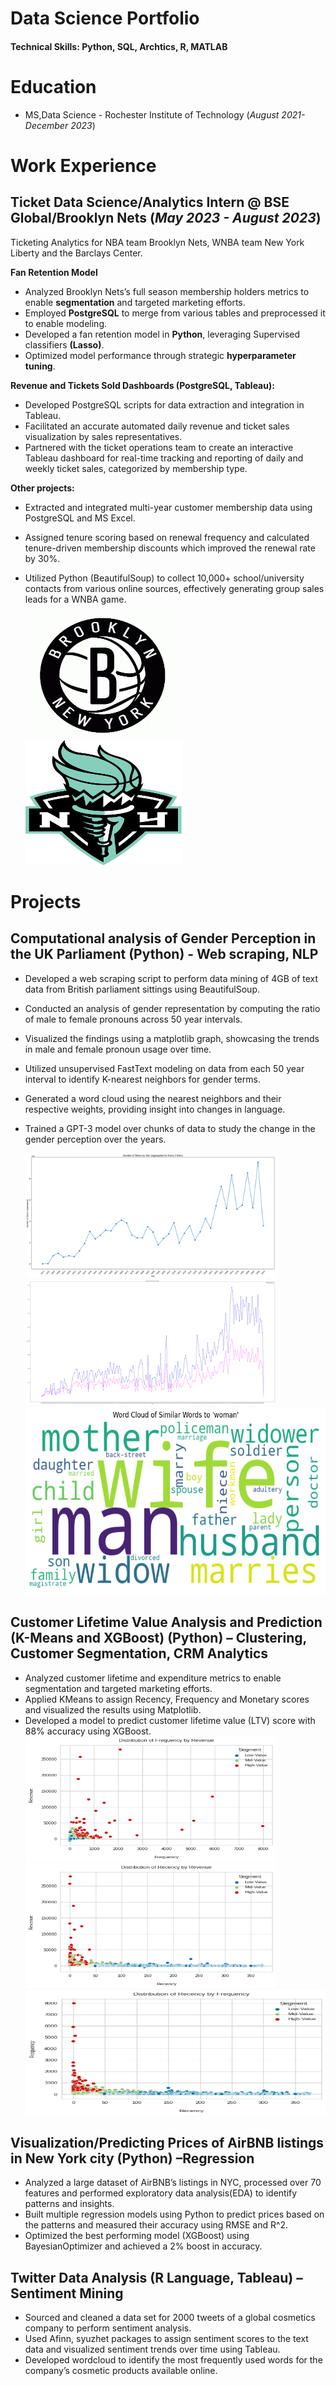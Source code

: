 # Data Science Portfolio

#### Technical Skills: Python, SQL, Archtics, R, MATLAB

# Education						       		
- MS,Data Science - Rochester Institute of Technology (_August 2021-December 2023_)	 			        		

# Work Experience
## Ticket Data Science/Analytics Intern @ BSE Global/Brooklyn Nets (_May 2023 - August 2023_)

Ticketing Analytics for NBA team Brooklyn Nets, WNBA team New York Liberty and the Barclays Center.

**Fan Retention Model**
- Analyzed  Brooklyn Nets’s full season membership holders metrics to enable **segmentation** and targeted marketing efforts.
- Employed **PostgreSQL** to merge from various tables and preprocessed it to enable modeling.
- Developed a fan retention model in **Python**, leveraging Supervised classifiers **(Lasso)**.
- Optimized model performance through strategic **hyperparameter tuning**.

 **Revenue and Tickets Sold Dashboards (PostgreSQL, Tableau):**
- Developed PostgreSQL scripts for data extraction and integration in Tableau.
- Facilitated an accurate automated daily revenue and ticket sales visualization by sales representatives. 
- Partnered with the ticket operations team to create an interactive Tableau dashboard for real-time tracking and reporting of daily and weekly ticket sales, categorized by membership type.

**Other projects:**
- Extracted and integrated multi-year customer membership data using PostgreSQL and MS Excel.
- Assigned tenure scoring based on renewal frequency and calculated tenure-driven membership discounts which improved the renewal rate by 30%.
- Utilized Python (BeautifulSoup) to collect 10,000+ school/university contacts from various online sources, effectively generating group sales leads for a WNBA game.
  
   <img src='img/nets.jpeg' height ='200' width='250'/> <img src='img/liberty.png' height ='200' width='250'/>


# Projects
## Computational analysis of Gender Perception in the UK Parliament (Python) - Web scraping, NLP 

- Developed a web scraping script to perform data mining of 4GB of text data from British parliament sittings  using BeautifulSoup.
- Conducted an analysis of gender representation by computing the ratio of male to female pronouns across 50 year intervals.
- Visualized the findings using a matplotlib graph, showcasing the trends in male and female pronoun usage over time.
- Utilized unsupervised FastText modeling on data from each 50 year interval to identify K-nearest neighbors for gender terms.
- Generated a word cloud using the nearest neighbors and their respective weights, providing insight into changes in language.
- Trained a GPT-3 model over chunks of data to study the change in the gender perception over the years.

  <img src='img/tokens.png' height='200' width='400'/> <img src='img/pronoun_counts.png' height='200' width='400'/>
  <img src='img/1918-1927.png' height='300' width='500'/>

## Customer Lifetime Value Analysis and Prediction (K-Means and XGBoost) (Python) – Clustering, Customer Segmentation, CRM Analytics
- Analyzed customer lifetime and expenditure metrics to enable segmentation and targeted marketing efforts.
- Applied KMeans to assign Recency, Frequency and Monetary scores and visualized the results  using Matplotlib.
- Developed a model to predict customer lifetime value (LTV) score with 88% accuracy using XGBoost.
 <img src='img/CLTV1.png' height='200' width='400'/> <img src='img/CLTV2.png' height='200' width='400'/><img src='img/CLTV3.png' height='200' width='500'/>


## Visualization/Predicting Prices of AirBNB listings in New York city (Python) –Regression
- Analyzed a large dataset of AirBNB’s listings in NYC, processed over 70 features and performed exploratory data analysis(EDA) to identify patterns and insights.
- Built multiple regression models using Python to predict prices based on the patterns and measured their accuracy using RMSE and R^2.
- Optimized the best performing model (XGBoost) using BayesianOptimizer and achieved a 2% boost in accuracy.


## Twitter Data Analysis (R Language, Tableau) –Sentiment Mining
- Sourced and cleaned a data set for 2000 tweets of a global cosmetics company to perform sentiment analysis.
- Used Afinn, syuzhet packages to assign sentiment scores to the text data and visualized sentiment trends over time using Tableau.
- Developed wordcloud to identify the most frequently used words for the company’s cosmetic products available online.





